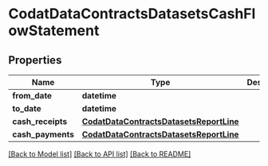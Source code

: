 # CodatDataContractsDatasetsCashFlowStatement

## Properties
Name | Type | Description | Notes
------------ | ------------- | ------------- | -------------
**from_date** | **datetime** |  | [optional] 
**to_date** | **datetime** |  | [optional] 
**cash_receipts** | [**CodatDataContractsDatasetsReportLine**](CodatDataContractsDatasetsReportLine.md) |  | [optional] 
**cash_payments** | [**CodatDataContractsDatasetsReportLine**](CodatDataContractsDatasetsReportLine.md) |  | [optional] 

[[Back to Model list]](../README.md#documentation-for-models) [[Back to API list]](../README.md#documentation-for-api-endpoints) [[Back to README]](../README.md)

